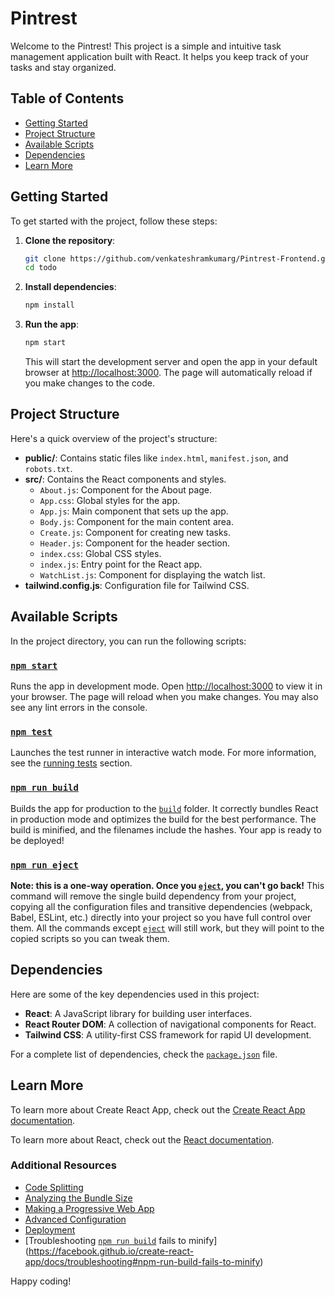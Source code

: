 # Pintrest

Welcome to the Pintrest! This project is a simple and intuitive task management application built with React. It helps you keep track of your tasks and stay organized.

## Table of Contents

- [Getting Started](#getting-started)
- [Project Structure](#project-structure)
- [Available Scripts](#available-scripts)
- [Dependencies](#dependencies)
- [Learn More](#learn-more)

## Getting Started

To get started with the project, follow these steps:

1. **Clone the repository**:
    ```sh
    git clone https://github.com/venkateshramkumarg/Pintrest-Frontend.git
    cd todo
    ```

2. **Install dependencies**:
    ```sh
    npm install
    ```

3. **Run the app**:
    ```sh
    npm start
    ```
    This will start the development server and open the app in your default browser at [http://localhost:3000](http://localhost:3000). The page will automatically reload if you make changes to the code.

## Project Structure

Here's a quick overview of the project's structure:

- **public/**: Contains static files like `index.html`, `manifest.json`, and `robots.txt`.
- **src/**: Contains the React components and styles.
  - `About.js`: Component for the About page.
  - `App.css`: Global styles for the app.
  - `App.js`: Main component that sets up the app.
  - `Body.js`: Component for the main content area.
  - `Create.js`: Component for creating new tasks.
  - `Header.js`: Component for the header section.
  - `index.css`: Global CSS styles.
  - `index.js`: Entry point for the React app.
  - `WatchList.js`: Component for displaying the watch list.
- **tailwind.config.js**: Configuration file for Tailwind CSS.

## Available Scripts

In the project directory, you can run the following scripts:

### [`npm start`](command:_github.copilot.openSymbolFromReferences?%5B%22npm%20start%22%2C%5B%7B%22uri%22%3A%7B%22%24mid%22%3A1%2C%22fsPath%22%3A%22c%3A%5C%5CVS%20CODE%5C%5CReact%5C%5CReact%5C%5CPintrest%20Frontend%5C%5Cpackage.json%22%2C%22_sep%22%3A1%2C%22external%22%3A%22file%3A%2F%2F%2Fc%253A%2FVS%2520CODE%2FReact%2FReact%2FPintrest%2520Frontend%2Fpackage.json%22%2C%22path%22%3A%22%2Fc%3A%2FVS%20CODE%2FReact%2FReact%2FPintrest%20Frontend%2Fpackage.json%22%2C%22scheme%22%3A%22file%22%7D%2C%22pos%22%3A%7B%22line%22%3A16%2C%22character%22%3A5%7D%7D%5D%5D "Go to definition")

Runs the app in development mode. Open [http://localhost:3000](http://localhost:3000) to view it in your browser. The page will reload when you make changes. You may also see any lint errors in the console.

### [`npm test`](command:_github.copilot.openSymbolFromReferences?%5B%22npm%20test%22%2C%5B%7B%22uri%22%3A%7B%22%24mid%22%3A1%2C%22fsPath%22%3A%22c%3A%5C%5CVS%20CODE%5C%5CReact%5C%5CReact%5C%5CPintrest%20Frontend%5C%5Cpackage.json%22%2C%22_sep%22%3A1%2C%22external%22%3A%22file%3A%2F%2F%2Fc%253A%2FVS%2520CODE%2FReact%2FReact%2FPintrest%2520Frontend%2Fpackage.json%22%2C%22path%22%3A%22%2Fc%3A%2FVS%20CODE%2FReact%2FReact%2FPintrest%20Frontend%2Fpackage.json%22%2C%22scheme%22%3A%22file%22%7D%2C%22pos%22%3A%7B%22line%22%3A5%2C%22character%22%3A6%7D%7D%5D%5D "Go to definition")

Launches the test runner in interactive watch mode. For more information, see the [running tests](https://facebook.github.io/create-react-app/docs/running-tests) section.

### [`npm run build`](command:_github.copilot.openSymbolFromReferences?%5B%22npm%20run%20build%22%2C%5B%7B%22uri%22%3A%7B%22%24mid%22%3A1%2C%22fsPath%22%3A%22c%3A%5C%5CVS%20CODE%5C%5CReact%5C%5CReact%5C%5CPintrest%20Frontend%5C%5Cpackage.json%22%2C%22_sep%22%3A1%2C%22external%22%3A%22file%3A%2F%2F%2Fc%253A%2FVS%2520CODE%2FReact%2FReact%2FPintrest%2520Frontend%2Fpackage.json%22%2C%22path%22%3A%22%2Fc%3A%2FVS%20CODE%2FReact%2FReact%2FPintrest%20Frontend%2Fpackage.json%22%2C%22scheme%22%3A%22file%22%7D%2C%22pos%22%3A%7B%22line%22%3A17%2C%22character%22%3A5%7D%7D%5D%5D "Go to definition")

Builds the app for production to the [`build`](command:_github.copilot.openSymbolFromReferences?%5B%22build%22%2C%5B%7B%22uri%22%3A%7B%22%24mid%22%3A1%2C%22fsPath%22%3A%22c%3A%5C%5CVS%20CODE%5C%5CReact%5C%5CReact%5C%5CPintrest%20Frontend%5C%5Cpackage.json%22%2C%22_sep%22%3A1%2C%22external%22%3A%22file%3A%2F%2F%2Fc%253A%2FVS%2520CODE%2FReact%2FReact%2FPintrest%2520Frontend%2Fpackage.json%22%2C%22path%22%3A%22%2Fc%3A%2FVS%20CODE%2FReact%2FReact%2FPintrest%20Frontend%2Fpackage.json%22%2C%22scheme%22%3A%22file%22%7D%2C%22pos%22%3A%7B%22line%22%3A17%2C%22character%22%3A5%7D%7D%5D%5D "Go to definition") folder. It correctly bundles React in production mode and optimizes the build for the best performance. The build is minified, and the filenames include the hashes. Your app is ready to be deployed!

### [`npm run eject`](command:_github.copilot.openSymbolFromReferences?%5B%22npm%20run%20eject%22%2C%5B%7B%22uri%22%3A%7B%22%24mid%22%3A1%2C%22fsPath%22%3A%22c%3A%5C%5CVS%20CODE%5C%5CReact%5C%5CReact%5C%5CPintrest%20Frontend%5C%5Cpackage.json%22%2C%22_sep%22%3A1%2C%22external%22%3A%22file%3A%2F%2F%2Fc%253A%2FVS%2520CODE%2FReact%2FReact%2FPintrest%2520Frontend%2Fpackage.json%22%2C%22path%22%3A%22%2Fc%3A%2FVS%20CODE%2FReact%2FReact%2FPintrest%20Frontend%2Fpackage.json%22%2C%22scheme%22%3A%22file%22%7D%2C%22pos%22%3A%7B%22line%22%3A19%2C%22character%22%3A5%7D%7D%5D%5D "Go to definition")

**Note: this is a one-way operation. Once you [`eject`](command:_github.copilot.openSymbolFromReferences?%5B%22eject%22%2C%5B%7B%22uri%22%3A%7B%22%24mid%22%3A1%2C%22fsPath%22%3A%22c%3A%5C%5CVS%20CODE%5C%5CReact%5C%5CReact%5C%5CPintrest%20Frontend%5C%5Cpackage.json%22%2C%22_sep%22%3A1%2C%22external%22%3A%22file%3A%2F%2F%2Fc%253A%2FVS%2520CODE%2FReact%2FReact%2FPintrest%2520Frontend%2Fpackage.json%22%2C%22path%22%3A%22%2Fc%3A%2FVS%20CODE%2FReact%2FReact%2FPintrest%20Frontend%2Fpackage.json%22%2C%22scheme%22%3A%22file%22%7D%2C%22pos%22%3A%7B%22line%22%3A19%2C%22character%22%3A5%7D%7D%5D%5D "Go to definition"), you can't go back!** This command will remove the single build dependency from your project, copying all the configuration files and transitive dependencies (webpack, Babel, ESLint, etc.) directly into your project so you have full control over them. All the commands except [`eject`](command:_github.copilot.openSymbolFromReferences?%5B%22eject%22%2C%5B%7B%22uri%22%3A%7B%22%24mid%22%3A1%2C%22fsPath%22%3A%22c%3A%5C%5CVS%20CODE%5C%5CReact%5C%5CReact%5C%5CPintrest%20Frontend%5C%5Cpackage.json%22%2C%22_sep%22%3A1%2C%22external%22%3A%22file%3A%2F%2F%2Fc%253A%2FVS%2520CODE%2FReact%2FReact%2FPintrest%2520Frontend%2Fpackage.json%22%2C%22path%22%3A%22%2Fc%3A%2FVS%20CODE%2FReact%2FReact%2FPintrest%20Frontend%2Fpackage.json%22%2C%22scheme%22%3A%22file%22%7D%2C%22pos%22%3A%7B%22line%22%3A19%2C%22character%22%3A5%7D%7D%5D%5D "Go to definition") will still work, but they will point to the copied scripts so you can tweak them.

## Dependencies

Here are some of the key dependencies used in this project:

- **React**: A JavaScript library for building user interfaces.
- **React Router DOM**: A collection of navigational components for React.
- **Tailwind CSS**: A utility-first CSS framework for rapid UI development.

For a complete list of dependencies, check the [`package.json`](command:_github.copilot.openRelativePath?%5B%7B%22scheme%22%3A%22file%22%2C%22authority%22%3A%22%22%2C%22path%22%3A%22%2Fc%3A%2FVS%20CODE%2FReact%2FReact%2FPintrest%20Frontend%2Fpackage.json%22%2C%22query%22%3A%22%22%2C%22fragment%22%3A%22%22%7D%5D "c:\VS CODE\React\React\Pintrest Frontend\package.json") file.

## Learn More

To learn more about Create React App, check out the [Create React App documentation](https://facebook.github.io/create-react-app/docs/getting-started).

To learn more about React, check out the [React documentation](https://reactjs.org/).

### Additional Resources

- [Code Splitting](https://facebook.github.io/create-react-app/docs/code-splitting)
- [Analyzing the Bundle Size](https://facebook.github.io/create-react-app/docs/analyzing-the-bundle-size)
- [Making a Progressive Web App](https://facebook.github.io/create-react-app/docs/making-a-progressive-web-app)
- [Advanced Configuration](https://facebook.github.io/create-react-app/docs/advanced-configuration)
- [Deployment](https://facebook.github.io/create-react-app/docs/deployment)
- [Troubleshooting [`npm run build`](command:_github.copilot.openSymbolFromReferences?%5B%22npm%20run%20build%22%2C%5B%7B%22uri%22%3A%7B%22%24mid%22%3A1%2C%22fsPath%22%3A%22c%3A%5C%5CVS%20CODE%5C%5CReact%5C%5CReact%5C%5CPintrest%20Frontend%5C%5Cpackage.json%22%2C%22_sep%22%3A1%2C%22external%22%3A%22file%3A%2F%2F%2Fc%253A%2FVS%2520CODE%2FReact%2FReact%2FPintrest%2520Frontend%2Fpackage.json%22%2C%22path%22%3A%22%2Fc%3A%2FVS%20CODE%2FReact%2FReact%2FPintrest%20Frontend%2Fpackage.json%22%2C%22scheme%22%3A%22file%22%7D%2C%22pos%22%3A%7B%22line%22%3A17%2C%22character%22%3A5%7D%7D%5D%5D "Go to definition") fails to minify](https://facebook.github.io/create-react-app/docs/troubleshooting#npm-run-build-fails-to-minify)

Happy coding!